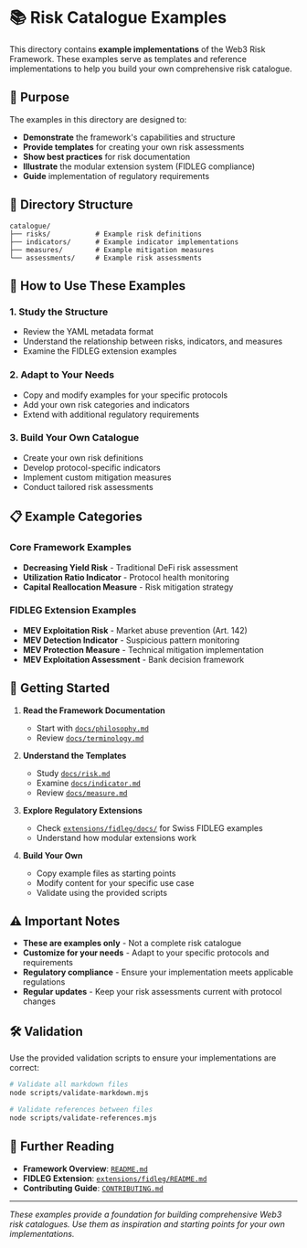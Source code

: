 # 📚 Risk Catalogue Examples

This directory contains **example implementations** of the Web3 Risk Framework. These examples serve as templates and reference implementations to help you build your own comprehensive risk catalogue.

## 🎯 Purpose

The examples in this directory are designed to:

- **Demonstrate** the framework's capabilities and structure
- **Provide templates** for creating your own risk assessments
- **Show best practices** for risk documentation
- **Illustrate** the modular extension system (FIDLEG compliance)
- **Guide** implementation of regulatory requirements

## 📁 Directory Structure

```
catalogue/
├── risks/           # Example risk definitions
├── indicators/      # Example indicator implementations  
├── measures/        # Example mitigation measures
└── assessments/     # Example risk assessments
```

## 🔧 How to Use These Examples

### 1. **Study the Structure**
- Review the YAML metadata format
- Understand the relationship between risks, indicators, and measures
- Examine the FIDLEG extension examples

### 2. **Adapt to Your Needs**
- Copy and modify examples for your specific protocols
- Add your own risk categories and indicators
- Extend with additional regulatory requirements

### 3. **Build Your Own Catalogue**
- Create your own risk definitions
- Develop protocol-specific indicators
- Implement custom mitigation measures
- Conduct tailored risk assessments

## 📋 Example Categories

### Core Framework Examples
- **Decreasing Yield Risk** - Traditional DeFi risk assessment
- **Utilization Ratio Indicator** - Protocol health monitoring
- **Capital Reallocation Measure** - Risk mitigation strategy

### FIDLEG Extension Examples
- **MEV Exploitation Risk** - Market abuse prevention (Art. 142)
- **MEV Detection Indicator** - Suspicious pattern monitoring
- **MEV Protection Measure** - Technical mitigation implementation
- **MEV Exploitation Assessment** - Bank decision framework

## 🚀 Getting Started

1. **Read the Framework Documentation**
   - Start with [`docs/philosophy.md`](../docs/philosophy.md)
   - Review [`docs/terminology.md`](../docs/terminology.md)

2. **Understand the Templates**
   - Study [`docs/risk.md`](../docs/risk.md)
   - Examine [`docs/indicator.md`](../docs/indicator.md)
   - Review [`docs/measure.md`](../docs/measure.md)

3. **Explore Regulatory Extensions**
   - Check [`extensions/fidleg/docs/`](../extensions/fidleg/docs/) for Swiss FIDLEG examples
   - Understand how modular extensions work

4. **Build Your Own**
   - Copy example files as starting points
   - Modify content for your specific use case
   - Validate using the provided scripts

## ⚠️ Important Notes

- **These are examples only** - Not a complete risk catalogue
- **Customize for your needs** - Adapt to your specific protocols and requirements
- **Regulatory compliance** - Ensure your implementation meets applicable regulations
- **Regular updates** - Keep your risk assessments current with protocol changes

## 🛠️ Validation

Use the provided validation scripts to ensure your implementations are correct:

```bash
# Validate all markdown files
node scripts/validate-markdown.mjs

# Validate references between files
node scripts/validate-references.mjs
```

## 📖 Further Reading

- **Framework Overview**: [`README.md`](../README.md)
- **FIDLEG Extension**: [`extensions/fidleg/README.md`](../extensions/fidleg/README.md)
- **Contributing Guide**: [`CONTRIBUTING.md`](../CONTRIBUTING.md)

---

*These examples provide a foundation for building comprehensive Web3 risk catalogues. Use them as inspiration and starting points for your own implementations.*
